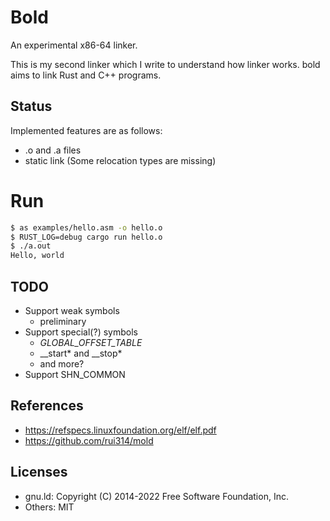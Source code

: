 # Bold

An experimental x86-64 linker.

This is my second linker which I write to understand how linker works.
bold aims to link Rust and C++ programs.


## Status

Implemented features are as follows:
- .o and .a files
- static link (Some relocation types are missing)

# Run

```bash
$ as examples/hello.asm -o hello.o
$ RUST_LOG=debug cargo run hello.o
$ ./a.out
Hello, world
```

## TODO
- Support weak symbols
    - preliminary
- Support special(?) symbols
    - _GLOBAL_OFFSET_TABLE_
    - __start* and __stop*
    - and more?
- Support SHN_COMMON

## References
- https://refspecs.linuxfoundation.org/elf/elf.pdf
- https://github.com/rui314/mold

## Licenses

- gnu.ld: Copyright (C) 2014-2022 Free Software Foundation, Inc.
- Others: MIT
